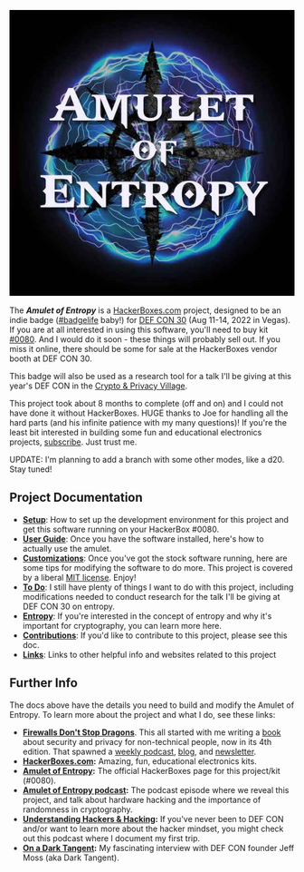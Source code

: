 ![Amulet of Entropy](docs/images/amulet-logo.jpg)

The ***Amulet of Entropy*** is a [HackerBoxes.com](https://hackerboxes.com) project, designed to be an indie badge ([#badgelife](https://www.vice.com/en/article/vbne9a/a-history-of-badgelife-def-cons-unlikely-obsession-with-artistic-circuit-boards) baby!) for [DEF CON 30](https://defcon.org/html/defcon-30/dc-30-index.html) (Aug 11-14, 2022 in Vegas). If you are at all interested in using this software, you'll need to buy kit [#0080](https://hackerboxes.com/products/hackerbox-0080-entropy). And I would do it soon - these things will probably sell out. If you miss it online, there should be some for sale at the HackerBoxes vendor booth at DEF CON 30.

This badge will also be used as a research tool for a talk I'll be giving at this year's DEF CON in the [Crypto & Privacy Village](https://cryptovillage.org/).

This project took about 8 months to complete (off and on) and I could not have done it without HackerBoxes. HUGE thanks to Joe for handling all the hard parts (and his infinite patience with my many questions)! If you're the least bit interested in building some fun and educational electronics projects, [subscribe](https://hackerboxes.com/products/hackerbox-monthly-subscription). Just trust me.

UPDATE: I'm planning to add a branch with some other modes, like a d20. Stay tuned!

## Project Documentation


* **[Setup](docs/Setup.md)**: How to set up the development environment for this project and get this software running on your HackerBox #0080.
* **[User Guide](docs/UserGuide.md)**: Once you have the software installed, here's how to actually use the amulet.
* **[Customizations](docs/Customize.md)**: Once you've got the stock software running, here are some tips for modifying the software to do more. This project is covered by a liberal [MIT license](LICENSE.md). Enjoy!
* **[To Do](docs/TODO.md)**: I still have plenty of things I want to do with this project, including modifications needed to conduct research for the talk I'll be giving at DEF CON 30 on entropy.
* **[Entropy](docs/Entropy.md)**: If you're interested in the concept of entropy and why it's important for cryptography, you can learn more here.
* **[Contributions](docs/Contrib.md)**: If you'd like to contribute to this project, please see this doc.
* **[Links](docs/Links.md)**: Links to other helpful info and websites related to this project

## Further Info

The docs above have the details you need to build and modify the Amulet of Entropy. To learn more about the project and what I do, see these links:

* **[Firewalls Don't Stop Dragons](https://firewallsdontstopdragons.com/)**. This all started with me writing a [book](https://firewallsdontstopdragons.com/buy-the-book/) about security and privacy for non-technical people, now in its 4th edition. That spawned a [weekly podcast](https://firewallsdontstopdragons.com/podcast/), [blog](https://firewallsdontstopdragons.com/), and [newsletter](https://firewallsdontstopdragons.com/newsletter/new-newsletter/).
* **[HackerBoxes.com](https://hackerboxes.com):** Amazing, fun, educational electronics kits. 
* **[Amulet of Entropy](https://hackerboxes.com/products/hackerbox-0080-entropy):** The official HackerBoxes page for this project/kit (#0080).
* **[Amulet of Entropy podcast](https://podcast.firewallsdontstopdragons.com/):** The podcast episode where we reveal this project, and talk about hardware hacking and the importance of randomness in cryptography.
* **[Understanding Hackers & Hacking](https://podcast.firewallsdontstopdragons.com/2021/08/11/understanding-hackers-hacking/):** If you've never been to DEF CON and/or want to learn more about the hacker mindset, you might check out this podcast where I document my first trip.
* **[On a Dark Tangent](https://podcast.firewallsdontstopdragons.com/2021/08/16/on-a-dark-tangent//):** My fascinating interview with DEF CON founder Jeff Moss (aka Dark Tangent).

